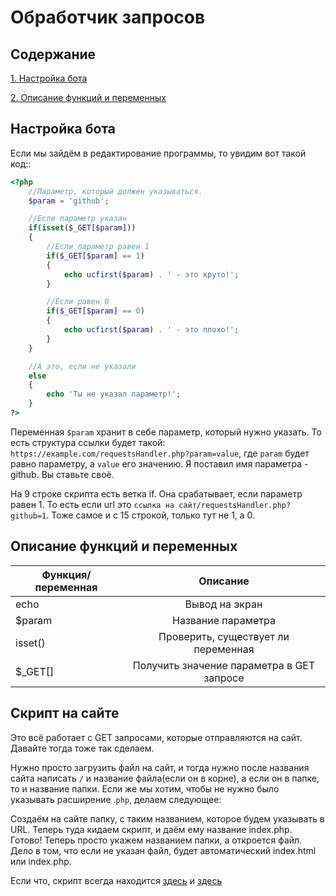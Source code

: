 # Обработчик  запросов

## Содержание
[1. Настройка бота](#settings)

[2. Описание функций и переменных](#description)

## Настройка бота <a name="settings"></a>
Если мы зайдём в редактирование программы, то увидим вот такой код::

```Php
<?php
	//Параметр, который должен указываться.
	$param = 'github';

	//Если параметр указан
	if(isset($_GET[$param]))
	{
		//Если параметр равен 1
		if($_GET[$param] == 1)
		{
			echo ucfirst($param) . ' - это круто!';
		}

		//Если равен 0
		if($_GET[$param] == 0)
		{
			echo ucfirst($param) . ' - это плохо!';
		}
	}

	//А это, если не указали
	else
	{
		echo 'Ты не указал параметр!';
	}
?>
```
Переменная ```$param``` хранит в себе параметр, который нужно указать. То есть структура ссылки будет такой: ```https://example.com/requestsHandler.php?param=value```, где ```param``` будет равно параметру, а ```value``` его значению.
Я поставил имя параметра - github. Вы ставьте своё.

На 9 строке скрипта есть ветка if. Она срабатывает, если параметр равен 1. То есть если url это ```ссылка на сайт/requestsHandler.php?github=1```. Тоже самое и с 15 строкой, только тут не 1, а 0.

## Описание функций и переменных <a name="description"></a>
| Функция/переменная| Описание                                 |
| ----------------- |:----------------------------------------:|
| echo              | Вывод на экран                           |
| $param            | Название параметра                       |
| isset()           | Проверить, существует ли переменная      |
| $_GET[]           | Получить значение параметра в GET запросе|

## Скрипт на сайте
Это всё работает с GET запросами, которые отправляются на сайт. Давайте тогда тоже так сделаем.

Нужно просто загрузить файл на сайт, и тогда нужно после названия сайта написать ```/``` и название файла(если он в корне), а если он в папке, то и название папки. Если же мы хотим, чтобы не нужно было указывать расширение .```php```, делаем следующее:

Создаём на сайте папку, с таким названием, которое будем указывать в URL. Теперь туда кидаем скрипт, и даём ему название index.php. Готово! Теперь просто укажем названием папки, а откроется файл. Дело в том, что если не указан файл, будет автоматический index.html или index.php.

Если что, скрипт всегда находится [здесь](https://github.uprj.ru/requestsHandler.php) и [здесь](https://github.uprj.ru/requestsHandler)
